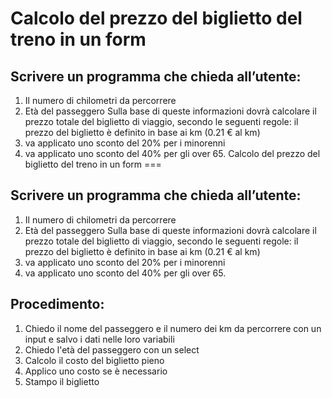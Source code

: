 Calcolo del prezzo del biglietto del treno in un form
===
## Scrivere un programma che chieda all’utente:
1. Il numero di chilometri da percorrere
1. Età del passeggero Sulla base di queste informazioni dovrà calcolare il prezzo totale del biglietto di viaggio, secondo le seguenti regole: il prezzo del biglietto è definito in base ai km (0.21 € al km)
1. va applicato uno sconto del 20% per i minorenni
1. va applicato uno sconto del 40% per gli over 65.
Calcolo del prezzo del biglietto del treno in un form
===
## Scrivere un programma che chieda all’utente:
1. Il numero di chilometri da percorrere
1. Età del passeggero Sulla base di queste informazioni dovrà calcolare il prezzo totale del biglietto di viaggio, secondo le seguenti regole: il prezzo del biglietto è definito in base ai km (0.21 € al km)
1. va applicato uno sconto del 20% per i minorenni
1. va applicato uno sconto del 40% per gli over 65.

## Procedimento:
1. Chiedo il nome del passeggero e il numero dei km da percorrere con un input e salvo i dati nelle loro variabili
1. Chiedo l'età del passeggero con un select
1. Calcolo il costo del biglietto pieno
1. Applico uno costo se è necessario
1. Stampo il biglietto